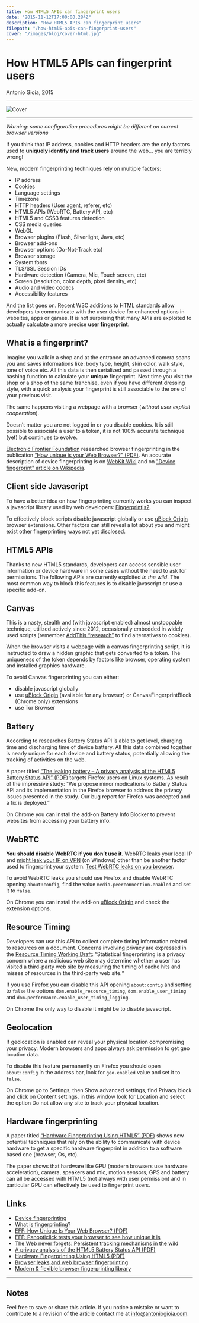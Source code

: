 ```yaml
---
title: How HTML5 APIs can fingerprint users
date: "2015-11-12T17:00:00.284Z"
description: "How HTML5 APIs can fingerprint users"
filepath: "/how-html5-apis-can-fingerprint-users"
cover: "/images/blog/cover-html.jpg"
---
```


How HTML5 APIs can fingerprint users
====================================

Antonio Gioia, 2015

***

![Cover](/images/blog/cover-html.jpg)

***

*Warning: some configuration procedures might be different on current browser versions*

If you think that IP address, cookies and HTTP headers are the only factors used to **uniquely identify and track users** around the web… you are terribly wrong!

New, modern fingerprinting techniques rely on multiple factors:

* IP address
* Cookies
* Language settings
* Timezone
* HTTP headers (User agent, referer, etc)
* HTML5 APIs (WebRTC, Battery API, etc)
* HTML5 and CSS3 features detection
* CSS media queries
* WebGL
* Browser plugins (Flash, Silverlight, Java, etc)
* Browser add-ons
* Browser options (Do-Not-Track etc)
* Browser storage
* System fonts
* TLS/SSL Session IDs
* Hardware detection (Camera, Mic, Touch screen, etc)
* Screen (resolution, color depth, pixel density, etc)
* Audio and video codecs
* Accessibility features

And the list goes on. Recent W3C additions to HTML standards allow developers to communicate with the user device for enhanced options in websites, apps or games. It is not surprising that many APIs are exploited to actually calculate a more precise **user fingerprint**.

What is a fingerprint?
----------------------

Imagine you walk in a shop and at the entrance an advanced camera scans you and saves informations like: body type, height, skin color, walk style, tone of voice etc. All this data is then serialized and passed through a hashing function to calculate your **unique** fingerprint. Next time you visit the shop or a shop of the same franchise, even if you have different dressing style, with a quick analysis your fingerprint is still associable to the one of your previous visit.

The same happens visiting a webpage with a browser (*without user explicit cooperation*).

Doesn’t matter you are not logged in or you disable cookies. It is still possible to associate a user to a token, it is not 100% accurate technique (yet) but continues to evolve. 

[Electronic Frontier Foundation](https://www.eff.org) researched browser fingerprinting in the publication [“How unique is your Web Browser?” (PDF)](https://panopticlick.eff.org/static/browser-uniqueness.pdf). An accurate description of device fingerprinting is on [WebKit Wiki](https://trac.webkit.org/wiki/Fingerprinting) and on ["Device fingerprint" article on Wikipedia](https://en.wikipedia.org/wiki/Device_fingerprint).

Client side Javascript
----------------------

To have a better idea on how fingerprinting currently works you can inspect a javascript library used by web developers: [Fingerprintjs2](https://github.com/Valve/fingerprintjs2).

To effectively block scripts disable javascript globally or use [uBlock Origin](https://github.com/gorhill/uBlock) browser extensions. Other factors can still reveal a lot about you and might exist other fingerprinting ways not yet disclosed.

HTML5 APIs
----------

Thanks to new HTML5 standards, developers can access sensible user information or device hardware in some cases without the need to ask for permissions. The following APIs are currently exploited *in the wild*. The most common way to block this features is to disable javascript or use a specific add-on.

Canvas
------

This is a nasty, stealth and (with javascript enabled) almost unstoppable technique, utilized actively since 2012, occasionally embedded in widely used scripts (remember [AddThis “research”](https://venturebeat.com/2014/07/30/canvas-fingerprinting-is-tracking-you-and-you-dont-even-know-what-it-is) to find alternatives to cookies).

When the browser visits a webpage with a canvas fingerprinting script, it is instructed to draw a hidden graphic that gets converted to a token. The uniqueness of the token depends by factors like browser, operating system and installed graphics hardware.

To avoid Canvas fingerprinting you can either:

* disable javascript globally
* use [uBlock Origin](https://github.com/gorhill/uBlock) (available for any browser) or CanvasFingerprintBlock (Chrome only) extensions
* use Tor Browser

Battery
-------

According to researches Battery Status API is able to get level, charging time and discharging time of device battery. All this data combined together is nearly unique for each device and battery status, potentially allowing the tracking of activities on the web.

A paper titled [“The leaking battery – A privacy analysis of the HTML5 Battery Status API” (PDF)](https://eprint.iacr.org/2015/616.pdf) targets Firefox users on Linux systems. As result of the impressive study: ”We propose minor modications to Battery Status API and its implementation in the Firefox browser to address the privacy issues presented in the study. Our bug report for Firefox was accepted and a fix is deployed.”

On Chrome you can install the add-on Battery Info Blocker to prevent websites from accessing your battery info.

WebRTC
------

**You should disable WebRTC if you don’t use it**. WebRTC leaks your local IP and [might leak your IP on VPN](https://torrentfreak.com/huge-security-flaw-leaks-vpn-users-real-ip-addresses-150130) (on Windows) other than be another factor used to fingerprint your system. [Test WebRTC leaks on you browser](https://browserleaks.com/webrtc).

To avoid WebRTC leaks you should use Firefox and disable WebRTC opening `about:config`, find the value `media.peerconnection.enabled` and set it to `false`.

On Chrome you can install the add-on [uBlock Origin](https://github.com/gorhill/uBlock) and check the extension options.

Resource Timing
---------------

Developers can use this API to collect complete timing information related to resources on a document. Concerns involving privacy are expressed in the [Resource Timing Working Draft](https://www.w3.org/TR/resource-timing): “Statistical fingerprinting is a privacy concern where a malicious web site may determine whether a user has visited a third-party web site by measuring the timing of cache hits and misses of resources in the third-party web site.“

If you use Firefox you can disable this API opening `about:config` and setting to `false` the options `dom.enable_resource_timing`, `dom.enable_user_timing` and `dom.performance.enable_user_timing_logging`.

On Chrome the only way to disable it might be to disable javascript.

Geolocation
-----------

If geolocation is enabled can reveal your physical location compromising your privacy. Modern browsers and apps always ask permission to get geo location data.

To disable this feature permanently on Firefox you should open `about:config` in the address bar, look for `geo.enabled` value and set it to `false`.

On Chrome go to Settings, then Show advanced settings, find Privacy block and click on Content settings, in this window look for Location and select the option Do not allow any site to track your physical location.

Hardware fingerprinting
-----------------------

A paper titled [“Hardware Fingerprinting Using HTML5” (PDF)](http://arxiv.org/pdf/1503.01408v3) shows new potential techniques that rely on the ability to communicate with device hardware to get a specific hardware fingerprint in addition to a software based one (browser, Os, etc).

The paper shows that hardware like GPU (modern browsers use hardware acceleration), camera, speakers and mic,  motion sensors, GPS and battery can all be accessed with HTML5 (not always with user permission) and in particular GPU can effectively be used to fingerprint users.

Links
-----

* [Device fingerprinting](https://en.wikipedia.org/wiki/Device_fingerprint)
* [What is fingerprinting?](https://trac.webkit.org/wiki/Fingerprinting)
* [EFF: How Unique Is Your Web Browser? (PDF)](https://panopticlick.eff.org/static/browser-uniqueness.pdf)
* [EFF: Panopticlick tests your browser to see how unique it is](https://panopticlick.eff.org)
* [The Web never forgets: Persistent tracking mechanisms in the wild](https://securehomes.esat.kuleuven.be/~gacar/persistent)
* [A privacy analysis of the HTML5 Battery Status API (PDF)](https://eprint.iacr.org/2015/616.pdf)
* [Hardware Fingerprinting Using HTML5 (PDF)](http://arxiv.org/abs/1503.01408)
* [Browser leaks and web browser fingerprinting](http://browserleaks.com)
* [Modern & flexible browser fingerprinting library](https://github.com/Valve/fingerprintjs2)

***

Notes
-----

Feel free to save or share this article. If you notice a mistake or want to contribute to a revision of the article contact me at [info@antoniogioia.com](info@antoniogioia.com).